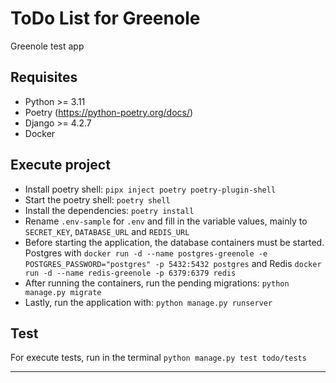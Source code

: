 # ToDo List for Greenole

Greenole test app

## Requisites

- Python >= 3.11
- Poetry (https://python-poetry.org/docs/)
- Django >= 4.2.7
- Docker

## Execute project

- Install poetry shell: `pipx inject poetry poetry-plugin-shell`
- Start the poetry shell: `poetry shell`
- Install the dependencies: `poetry install`
- Rename `.env-sample` for `.env` and fill in the variable values, mainly to `SECRET_KEY`, `DATABASE_URL`
  and `REDIS_URL`
- Before starting the application, the database containers must be started. Postgres
  with `docker run -d --name postgres-greenole -e POSTGRES_PASSWORD="postgres" -p 5432:5432 postgres` and
  Redis `docker run -d --name redis-greenole -p 6379:6379 redis`
- After running the containers, run the pending migrations: `python manage.py migrate`
- Lastly, run the application with: `python manage.py runserver`

## Test

For execute tests, run in the terminal `python manage.py test todo/tests`

---
